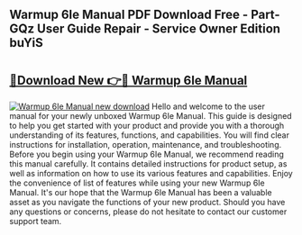 ## Warmup 6Ie Manual PDF Download Free - Part-GQz User Guide Repair - Service Owner Edition buYiS

# <h2><a href="http://cf12016.oget.top/?id=Warmup+6Ie+Manual">🔗Download New 👉🔴 Warmup 6Ie Manual</a></h2>

[![Warmup 6Ie Manual new download](https://i.imgur.com/5g1atiW.png)](http://cf12016.oget.top/?id=Warmup+6Ie+Manual)
Hello and welcome to the user manual for your newly unboxed Warmup 6Ie Manual. This guide is designed to help you get started with your product and provide you with a thorough understanding of its features, functions, and capabilities. You will find clear instructions for installation, operation, maintenance, and troubleshooting. Before you begin using your Warmup 6Ie Manual, we recommend reading this manual carefully. It contains detailed instructions for product setup, as well as information on how to use its various features and capabilities. Enjoy the convenience of list of features while using your new Warmup 6Ie Manual. It's our hope that the Warmup 6Ie Manual has been a valuable asset as you navigate the functions of your new product. Should you have any questions or concerns, please do not hesitate to contact our customer support team.
